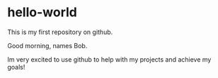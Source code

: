 # hello-world
This is my first repository on github.

Good morning, names Bob.

Im very excited to use github to help with my projects and achieve my goals!

